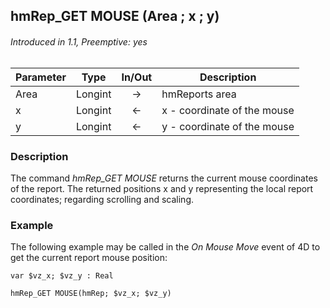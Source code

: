 ## hmRep_GET MOUSE (Area ; x ; y)
###### Introduced in 1.1, Preemptive: yes

|Parameter|Type|In/Out|Description
|--- |---|:---:|---
|Area|Longint|→|hmReports area
|x|Longint|←|x - coordinate of the mouse
|y|Longint|←|y - coordinate of the mouse

### Description
The command *hmRep_GET MOUSE* returns the current mouse coordinates of the report. The returned positions x and y representing the local report coordinates; regarding scrolling and scaling.

### Example
The following example may be called in the *On Mouse Move* event of 4D to get the current report mouse position:

```4d
var $vz_x; $vz_y : Real

hmRep_GET MOUSE(hmRep; $vz_x; $vz_y)
 ```
